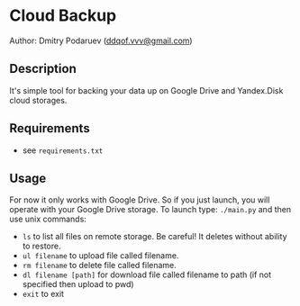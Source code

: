 # Cloud Backup

Author: Dmitry Podaruev (ddqof.vvv@gmail.com)

## Description

It's simple tool for backing your data up on Google Drive and Yandex.Disk cloud storages.

## Requirements

* see `requirements.txt`

## Usage

For now it only works with Google Drive. So if you just launch, you will operate with your Google Drive storage.
To launch type: `./main.py` and then use unix commands:
* `ls` to list all files on remote storage. Be careful! It deletes without ability to restore.
* `ul filename` to upload file called filename.
* `rm filename` to delete file called filename. 
* `dl filename [path]` for download file called filename to path (if not specified then upload to pwd)
*  `exit` to exit
